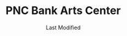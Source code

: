 ---
layout: location-page
date: Last Modified
description: "Local COVID-19 testing is available at PNC Bank Arts Center in Holmdel, New Jersey, USA."
permalink: "locations/new-jersey/holmdel/pnc-bank-arts-center/"
tags:
  - locations
  - new-jersey
title: PNC Bank Arts Center
uniqueName: pnc-bank-arts-center
state: New Jersey
stateAbbr: NJ
hood: "Holmdel"
address: "116 Garden State Pkwy"
city: "Holmdel"
zip: "07733"
zipsNearby: "07675 07677 07885 07981 07999 08888 08889 07095 07481 10451 10452 10453 10454 10455 10456 10457 10458 10459 10460 10461 10462 10463 10464 10465 10466 10467 10468 10469 10470 10471 10472 10473 10474 10475 10499 10001 10002 10003 10004 10005 10006 10007 10008 10009 10010 10011 10012 10013 10014 10016 10017 10018 10019 10020 10021 10022 10023 10024 10025 10026 10027 10028 10029 10030 10031 10032 10033 10034 06807 06820 06830 06831 06836 06870 06878 06901 06902 06903 06904 06905 06906 06907 06910 06911 06912 06913 06914 06920 06921 06922 06925 06926 06927 06928 07820 07401 07620 07821 08801 08802 07822 07001 08803 07920 07939 07002 07921 07823 07621 07922 07924 07825 07003 07403 08804 07005 08805 07826 07890 08807 08808 07926 07828 07405 07829 07004 07006 07007 07830 07008 07009 07927 07831 07928 07930 07010 07011 07012 07013 07014 07015 08809 07624 07832 07016 07626 08810 07833 07627 07834 07801 07802 07803 07806 07869 07628 08812 08816 07936 07017 07018 07019 07020 08817 08818 08820 08837 08899 07201 07202 07203 07204 07205 07206 07207 07208 07407 07630 07631 07632 07021 07410 07022 07023 07931 08821 07836 08822 07932 07024 07416 07417 08823 08825 07026 07027 07933 07934 07837 08826 07028 07838 07839 07935 07601 07602 07603 07604 07605 07606 07607 07608 07699 07840 07419 08827 07640 07029 07420 07641 08828 07421 07842 08829 07422 08844 07642 07676 07030 07423 07843 07844 07845 08830 08831 07097 07302 07303 07304 07305 07306 07307 07308 07310 07311 07395 07399 07846 07031 07032 07099 08832 08824 07033 07847 07848 07034 07849 07850 08833 07852 07938 07035 07036 07424 07643 08834 07039 07644 07853 07428 07940 07430 07495 08835 07040 08836 07945 08840 08846 07855 07432 08848 07041 07946 08850 08852 07042 07043 07044 07645 07045 07950 07960 07961 07962 07963 07046 07856 07970 08853 07857 07101 07102 07103 07104 07105 07106 07107 07108 07109 07110 07111 07112 07114 07175 07184 07188 07189 07191 07192 07193 07195 07198 07199 08901 08902 08903 08904 08905 08906 08933 08989 07435 07646 07974 07860 07976 07047 07647 07648 07436 07438 07439 08857 08858 07649 07050 07051 07052 07863 07650 07652 07653 07656 08859 07054 07055 07057 07501 07502 07503 07504 07505 07506 07507 07508 07509 07510 07511 07512 07513 07514 07522 07524 07533 07538 07543 07544 07977 07440 08861 08862 08863 08865 07058 08854 08855 08867 07059 07060 07061 07062 07063 07069 07978 07442 07444 07865 07064 07979 08868 07065 07066 07067 07446 08869 08870 07657 07660 07450 07451 07452 07456 07457 07661 07662 07663 07866 07068 07070 07071 07072 07073 07074 07075 07458 08871 08872 07870 07076 07094 07096 07077 07078 08873 08875 08890 08876 08879 08880 07079 07080 08882 07871 08884 07081 07874 08885 08886 07875 07980 07460 07876 07901 07902 07461 07877 07878 07666 07670 08887 07082 07879 07083 07086 07087 07088 07462 07880 07463 07465 07882 07470 07474 07090 07091 07092 07480 07093 10035 10036 10037 10038 10039 10040 10041 10043 10044 10045 10055 10060 10065 10069 10075 10080 10081 10087 10090 10095 10101 10102 10103 10104 10105 10106 10107 10108 10109 10110 10111 10112 10113 10114 10115 10116 10117 10118 10119 10120 10121 10122 10123 10124 10125 10126 10128 10129 10130 10131 10132 10133 10138 10150 10151 10152 10153 10154 10155 10156 10157 10158 10159 10160 10161 10162 10163 10164 10165 10166 10167 10168 10169 10170 10171 10172 10173 10174 10175 10176 10177 10178 10179 10185 10199 10203 10211 10212 10213 10242 10249 10256 10257 10258 10259 10260 10261 10265 10268 10269 10270 10271 10272 10273 10274 10275 10276 10277 10278 10279 10280 10281 10282 10285 10286 10292 10502 10503 10504 10912 10913 10510 10514 10920 10520 10521 10522 10523 10923 10925 10528 10530 10927 10532 10931 10533 10538 10543 10545 10546 10952 10548 10549 10550 10551 10552 10553 10954 10956 10801 10802 10803 10804 10805 10960 10962 10562 10964 10965 10968 10570 10970 10573 10577 10580 10583 10974 10910 10975 10976 10977 10979 10980 10901 10982 10983 10591 10984 10594 10987 10595 10989 10990 10993 10994 10601 10602 10603 10604 10605 10606 10607 10610 10701 10702 10703 10704 10705 10706 10707 10708 10709 10710 11201 11202 11203 11204 11205 11206 11207 11208 11209 11210 11211 11212 11213 11214 11215 11216 11217 11218 11219 11220 11221 11222 11223 11224 11225 11226 11228 11229 11230 11231 11232 11233 11234 11235 11236 11237 11238 11239 11241 11242 11243 11245 11247 11249 11251 11252 11256 11096 11690 11691 11692 11693 11694 11695 11697 11001 11002 11003 11004 11005 11351 11352 11354 11355 11356 11357 11358 11359 11360 11361 11362 11363 11364 11365 11366 11367 11368 11369 11370 11371 11372 11373 11374 11375 11377 11378 11379 11380 11381 11385 11386 11390 11010 11020 11021 11022 11023 11024 11026 11027 11405 11411 11412 11413 11414 11415 11416 11417 11418 11419 11420 11421 11422 11423 11424 11425 11426 11427 11428 11429 11430 11431 11432 11433 11434 11435 11436 11439 11451 11499 11101 11102 11103 11104 11105 11106 11109 11120 11030 11040 11042 11050 11051 11052 11053 11054 11055 10301 10302 10303 10304 10305 10306 10307 10308 10309 10310 10311 10312 10313 10314 11507 11701 11509 11702 11703 11704 11707 11510 11706 11709 11710 11714 11716 11717 11718 11514 11516 11721 11722 11749 11760 11724 11725 11726 11729 11730 11554 11731 11732 11518 11735 11736 11737 11520 11530 11531 11535 11599 11542 11545 11547 11739 11740 11548 11549 11550 11551 11557 11801 11802 11803 11804 11815 11819 11854 11743 11746 11747 11775 11558 11751 11752 11753 11853 11754 11559 11756 11757 11560 11561 11563 11565 11758 11762 11566 11765 11501 11768 11769 11770 11771 11569 11570 11571 11572 11575 11576 11577 11579 11783 11787 11788 11773 11791 11553 11555 11556 11580 11581 11582 11793 11568 11590 11552 11795 11796 11596 11797 11598 11798 07710 07711 08501 08720 07712 08004 07716 07717 08005 08006 08007 08721 08008 08722 07718 08502 07715 07719 08009 08010 08011 08012 08504 08505 07720 08723 08724 08730 08015 08016 08101 08102 08103 08104 08105 08106 08107 08108 08109 08110 08018 08019 08002 08003 08034 08510 08526 08021 07721 07722 08022 08511 08512 08514 08515 07723 07724 07799 08215 08217 07726 07727 08518 08731 07728 08026 08029 08030 08033 08035 08036 08037 07730 07732 08520 07733 08525 07731 08732 08527 08041 08042 07734 07735 08528 08043 08733 08759 08701 08530 08734 08735 08045 07737 07738 07739 07740 08048 08049 08050 08736 08738 08052 07746 08053 07747 08055 07748 07750 08057 07751 08059 08060 08054 07752 07753 07754 08533 08224 08064 08739 07755 08740 07756 07757 08065 08068 08534 08535 08741 08536 08742 07758 08241 08540 08541 08542 08543 08544 08550 08073 07701 07702 07703 07704 07709 08551 08075 08076 08077 08553 08554 08555 08556 07760 08078 08750 08751 08752 08557 08081 08558 08083 08031 08099 07762 08559 08084 07763 08560 08753 08754 08755 08756 08757 08601 08602 08603 08604 08605 08606 08607 08608 08609 08610 08611 08618 08619 08620 08625 08628 08629 08638 08640 08641 08645 08646 08647 08648 08650 08666 08690 08691 08695 08087 08088 08758 08089 08091 08092 07764 08093 07765 08046 08561 08095 08562 18010 18050 18039 18040 18042 18043 18044 18045 18343 18351 18077 18081 19001 19002 19004 18910 19020 19021 18911 19422 19424 19007 19009 18912 18913 18914 19012 18915 18916 18901 18902 18933 18917 19027 18920 19030 18921 19031 18922 19025 19034 19048 19049 18923 18925 18926 19038 19437 19040 19440 18927 18928 19044 19006 18929 19046 18930 19444 18931 19047 19053 19446 19054 19055 19056 19057 19058 18932 18934 19066 18936 19067 18938 18940 19436 19454 19455 19477 19075 18942 18943 18944 19019 19092 19093 19099 19101 19102 19103 19104 19105 19106 19107 19108 19109 19110 19111 19112 19113 19114 19115 19116 19118 19119 19120 19121 19122 19123 19124 19125 19126 19127 19128 19129 19130 19131 19132 19133 19134 19135 19136 19137 19138 19139 19140 19141 19142 19143 19144 19145 19146 19147 19148 19149 19150 19151 19152 19153 19154 19155 19160 19161 19162 19170 19171 19172 19173 19175 19177 19178 19179 19181 19182 19183 19184 19185 19187 19188 19190 19191 19192 19193 19194 19195 19196 19197 19244 19255 18946 18947 18949 19462 18950 18951 18953 18955 18956 18960 18962 18963 18924 18964 18954 18966 18969 18972 18974 18991 18976 18977 19486 19090 18980 19095 18981 06832 07182 07194 07309 07477 07983 08922 08988 10015 10046 10047 10048 10072 10079 10082 10094 10096 10098 10099 10149 10184 10196 10197 10557 10558 10571 10572 11025 11041 11043 11044 11099 11240 11244 11248 11254 11255 11536 11592 11594 11595 11597 11708 11750 11774 11855" 
mapUrl: "http://maps.apple.com/?q=PNC+Bank+Arts+Center&address=116+Garden+State+Pkwy,Holmdel,New+Jersey,07733"
locationType: Drive-thru
phone: ""
website: "https://covid19.nj.gov/locations?query=Testing+Centers&tabOrder=all%2CpromotedContent%2Clocations%2Cresources%2Cstatus%2CNJfaqs%2CAASfaqs%2Ccoronavirus"
onlineBooking: undefined
closed: true
closedUpdate: April 13th, 2020
notes: "Only for individuals with symptoms. Must have fever and other symptoms. Local residents only. Prioritizes health care workers. Prioritizes first responders."
days: Contact for hours of operation.
ctaMessage: Learn more
ctaUrl: "https://covid19.nj.gov/locations?query=Testing+Centers&tabOrder=all%2CpromotedContent%2Clocations%2Cresources%2Cstatus%2CNJfaqs%2CAASfaqs%2Ccoronavirus"
---